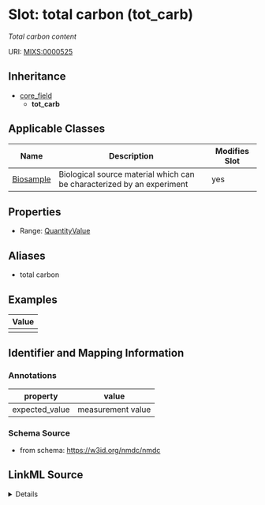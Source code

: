 # Slot: total carbon (tot_carb)


_Total carbon content_



URI: [MIXS:0000525](https://w3id.org/mixs/0000525)




## Inheritance

* [core_field](core_field.md)
    * **tot_carb**





## Applicable Classes

| Name | Description | Modifies Slot |
| --- | --- | --- |
[Biosample](Biosample.md) | Biological source material which can be characterized by an experiment |  yes  |







## Properties

* Range: [QuantityValue](QuantityValue.md)



## Aliases


* total carbon




## Examples

| Value |
| --- |
|  |

## Identifier and Mapping Information





### Annotations

| property | value |
| --- | --- |
| expected_value | measurement value || preferred_unit | microgram per liter || occurrence | 1 |



### Schema Source


* from schema: https://w3id.org/nmdc/nmdc




## LinkML Source

<details>
```yaml
name: tot_carb
annotations:
  expected_value:
    tag: expected_value
    value: measurement value
  preferred_unit:
    tag: preferred_unit
    value: microgram per liter
  occurrence:
    tag: occurrence
    value: '1'
description: Total carbon content
title: total carbon
examples:
- value: ''
from_schema: https://w3id.org/nmdc/nmdc
aliases:
- total carbon
rank: 1000
is_a: core field
slot_uri: MIXS:0000525
multivalued: false
alias: tot_carb
domain_of:
- Biosample
range: QuantityValue

```
</details>